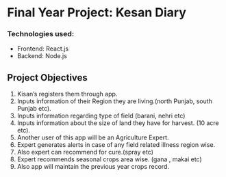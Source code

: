 # Final Year Project: Kesan Diary

### Technologies used:
- Frontend: React.js
- Backend: Node.js

## Project Objectives
1.	Kisan’s registers them through app.
2.	Inputs information of their Region they are living.(north Punjab, south Punjab etc).
3.	Inputs information regarding type of field (barani, nehri etc)
4.	Inputs information about the size of land they have for harvest. (10 acre etc).
5.	Another user of this app will be an Agriculture Expert.
6.	Expert generates alerts in case of any field related illness region wise.
7.	Also expert can recommend for cure.(spray etc)
8.	Expert recommends seasonal crops area wise. (gana , makai etc)
9.	Also app will maintain the previous year crops record.

